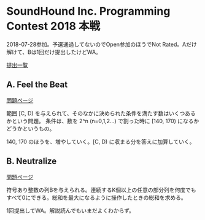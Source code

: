 # SoundHound Inc. Programming Contest 2018 本戦

2018-07-28参加。予選通過してないのでOpen参加のほうでNot Rated。Aだけ解けて、Bは1回だけ提出したけどWA。

[提出一覧](https://atcoder.jp/contests/soundhound2018-summer-final-open/submissions?f.User=hhirai)

## A. Feel the Beat

[問題ページ](https://atcoder.jp/contests/soundhound2018-summer-final-open/tasks/soundhound2018_summer_final_a)

範囲 [C, D) を与えられて、そのなかに決められた条件を満たす数はいくつあるかという問題。
条件は、数を 2^n (n=0,1,2...) で割った時に [140, 170) になるかどうかというもの。

140, 170 のほうを、増やしていく。[C, D) に収まる分を答えに加算していく。

## B. Neutralize

[問題ページ](https://atcoder.jp/contests/soundhound2018-summer-final-open/tasks/soundhound2018_summer_final_b)

符号あり整数の列Bを与えられる。連続するK個以上の任意の部分列を何度でもすべて0にできる。総和を最大になるように操作したときの総和を求める。

1回提出してWA。解説読んでもいまだよくわからず。
